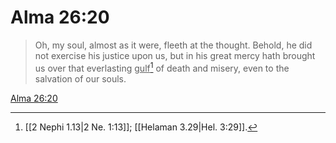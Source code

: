 # Alma 26:20

> Oh, my soul, almost as it were, fleeth at the thought. Behold, he did not exercise his justice upon us, but in his great mercy hath brought us over that everlasting <u>gulf</u>[^a] of death and misery, even to the salvation of our souls.

[Alma 26:20](https://www.churchofjesuschrist.org/study/scriptures/bofm/alma/26?lang=eng&id=p20#p20)


[^a]: [[2 Nephi 1.13|2 Ne. 1:13]]; [[Helaman 3.29|Hel. 3:29]].  
